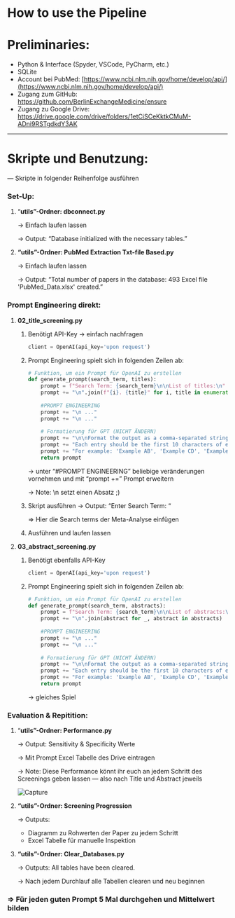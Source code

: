 # How to use the Pipeline

# Preliminaries:

- Python & Interface (Spyder, VSCode, PyCharm, etc.)
- SQLite
- Account bei PubMed: [https://www.ncbi.nlm.nih.gov/home/develop/api/](https://www.ncbi.nlm.nih.gov/home/develop/api/)
- Zugang zum GitHub: https://github.com/BerlinExchangeMedicine/ensure
- Zugang zu Google Drive: https://drive.google.com/drive/folders/1etCiSCeKktkCMuM-ADni9RSTgdkdY3AK

---

# Skripte und Benutzung:

— Skripte in folgender Reihenfolge ausführen

### Set-Up:

1. “**utils”-Ordner: dbconnect.py** 
    
    → Einfach laufen lassen
    
    → Output: “Database initialized with the necessary tables.” 
    
2. **“utils”-Ordner: PubMed Extraction Txt-file Based.py**
    
    → Einfach laufen lassen
    
    → Output: 
    “Total number of papers in the database: 493 
    Excel file 'PubMed_Data.xlsx' created.”
    

### Prompt Engineering direkt:

1. **02_title_screening.py**
    1. Benötigt API-Key → einfach nachfragen
        
        ```python
        client = OpenAI(api_key='upon request')
        ```
        
    2. Prompt Engineering spielt sich in folgenden Zeilen ab:
        
        ```python
        # Funktion, um ein Prompt für OpenAI zu erstellen
        def generate_prompt(search_term, titles):
            prompt = f"Search Term: {search_term}\n\nList of titles:\n"
            prompt += "\n".join(f"{i}. {title}" for i, title in enumerate(titles, 1))
            
            #PROMPT ENGINEERING
            prompt += "\n ..."
            prompt += "\n ..."
            
            # Formatierung für GPT (NICHT ÄNDERN)
            prompt += "\n\nFormat the output as a comma-separated string with each entry enclosed in single quotes. "
            prompt += "Each entry should be the first 10 characters of each relevant title. "
            prompt += "For example: 'Example AB', 'Example CD', 'Example EF'."
            return prompt
        ```
        
        → unter “#PROMPT ENGINEERING” beliebige veränderungen vornehmen und mit “prompt +=” Prompt erweitern
        
        → Note: \n setzt einen Absatz ;)
        
    3. Skript ausführen → Output: “Enter Search Term: “
        
        ⇒ Hier die Search terms der Meta-Analyse einfügen
        
    4. Ausführen und laufen lassen
2. **03_abstract_screening.py**
    1. Benötigt ebenfalls API-Key
        
        ```python
        client = OpenAI(api_key='upon request')
        ```
        
    2. Prompt Engineering spielt sich in folgenden Zeilen ab:
        
        ```python
        # Funktion, um ein Prompt für OpenAI zu erstellen
        def generate_prompt(search_term, abstracts):
            prompt = f"Search Term: {search_term}\n\nList of abstracts:\n"
            prompt += "\n".join(abstract for _, abstract in abstracts)
            
            #PROMPT ENGINEERING
            prompt += "\n ..."
            prompt += "\n ..."
            
            # Formatierung für GPT (NICHT ÄNDERN)
            prompt += "\n\nFormat the output as a comma-separated string with each entry enclosed in single quotes. "
            prompt += "Each entry should be the first 10 characters of each relevant abstract. "
            prompt += "For example: 'Example AB', 'Example CD', 'Example EF'."
            return prompt
        ```
        
        → gleiches Spiel
        

### Evaluation & Repitition:

1. “**utils”-Ordner: Performance.py**
    
    → Output: Sensitivity & Specificity Werte 
    
    → Mit Prompt Excel Tabelle des Drive eintragen
    
    → Note: Diese Performance könnt ihr euch an jedem Schritt des Screenings geben lassen — also nach Title und Abstract jeweils
    
    ![Capture](https://github.com/BerlinExchangeMedicine/ensure/assets/133876003/c3bfb854-6de6-4fbd-baff-5acacb608ad8)

    
2. **“utils”-Ordner: Screening Progression**
    
    → Outputs: 
    
    - Diagramm zu Rohwerten der Paper zu jedem Schritt
    - Excel Tabelle für manuelle Inspektion
3. **“utils”-Ordner: Clear_Databases.py**
    
    → Outputs: All tables have been cleared.
    
    → Nach jedem Durchlauf alle Tabellen clearen und neu beginnen
    

### ⇒ Für jeden guten Prompt 5 Mal durchgehen und Mittelwert bilden
